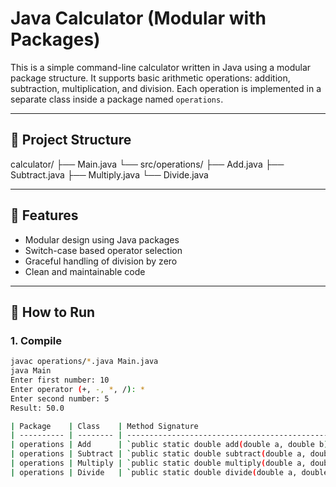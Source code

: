 # Java Calculator (Modular with Packages)

This is a simple command-line calculator written in Java using a modular package structure. It supports basic arithmetic operations: addition, subtraction, multiplication, and division. Each operation is implemented in a separate class inside a package named `operations`.

---

## 📁 Project Structure

calculator/
├── Main.java
└── src/operations/
├── Add.java
├── Subtract.java
├── Multiply.java
└── Divide.java

---

## 🚀 Features

- Modular design using Java packages
- Switch-case based operator selection
- Graceful handling of division by zero
- Clean and maintainable code

---

## 🔧 How to Run

### 1. Compile
```bash
javac operations/*.java Main.java
java Main
Enter first number: 10
Enter operator (+, -, *, /): *
Enter second number: 5
Result: 50.0

| Package    | Class    | Method Signature                                    |
| ---------- | -------- | --------------------------------------------------- |
| operations | Add      | `public static double add(double a, double b)`      |
| operations | Subtract | `public static double subtract(double a, double b)` |
| operations | Multiply | `public static double multiply(double a, double b)` |
| operations | Divide   | `public static double divide(double a, double b)`   |


